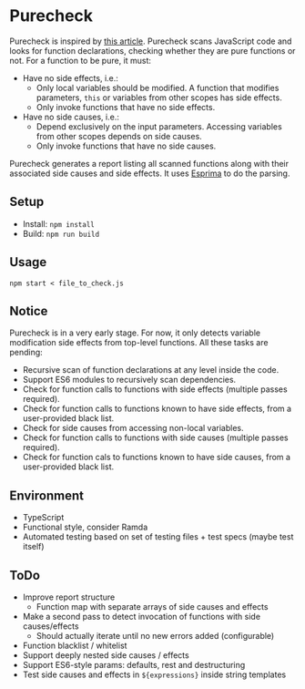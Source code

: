 # Purecheck
Purecheck is inspired by [this article](http://blog.jenkster.com/2015/12/what-is-functional-programming.html).
Purecheck scans JavaScript code and looks for function declarations, checking whether they are pure functions or not.
For a function to be pure, it must:
- Have no side effects, i.e.:
  - Only local variables should be modified. A function that modifies parameters, `this` or variables from other scopes has side effects.
  - Only invoke functions that have no side effects.
- Have no side causes, i.e.:
  - Depend exclusively on the input parameters. Accessing variables from other scopes depends on side causes.
  - Only invoke functions that have no side causes.

Purecheck generates a report listing all scanned functions along with their associated side causes and side effects. It uses [Esprima](http://esprima.org/) to do the parsing.

## Setup
- Install: `npm install`
- Build: `npm run build`

## Usage
`npm start < file_to_check.js`

## Notice
Purecheck is in a very early stage. For now, it only detects variable modification side effects from top-level functions.
All these tasks are pending:
- Recursive scan of function declarations at any level inside the code.
- Support ES6 modules to recursively scan dependencies.
- Check for function calls to functions with side effects (multiple passes required).
- Check for function calls to functions known to have side effects, from a user-provided black list.
- Check for side causes from accessing non-local variables.
- Check for function calls to functions with side causes (multiple passes required).
- Check for function cals to functions known to have side causes, from a user-provided black list.


## Environment
- TypeScript
- Functional style, consider Ramda
- Automated testing based on set of testing files + test specs (maybe test itself)

## ToDo
- Improve report structure
  - Function map with separate arrays of side causes and effects
- Make a second pass to detect invocation of functions with side causes/effects
  - Should actually iterate until no new errors added (configurable)
- Function blacklist / whitelist
- Support deeply nested side causes / effects
- Support ES6-style params: defaults, rest and destructuring
- Test side causes and effects in `${expressions}` inside string templates
